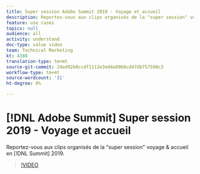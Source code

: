 ```yaml
---
title: Super session Adobe Summit 2019 - Voyage et accueil
description: Reportez-vous aux clips organisés de la "super session" voyage & accueil au sommet 2019.
feature: use cases
topics: null
audience: all
activity: understand
doc-type: value video
team: Technical Marketing
kt: 4388
translation-type: tm+mt
source-git-commit: 24ad92b0ccdf1112e3ed4a0968cd47db757598c3
workflow-type: tm+mt
source-wordcount: '31'
ht-degree: 0%

---
```



# [!DNL Adobe Summit] Super session 2019 - Voyage et accueil

Reportez-vous aux clips organisés de la &quot;super session&quot; voyage &amp; accueil en [!DNL Summit] 2019.

>[!VIDEO](https://video.tv.adobe.com/v/31442/?quality=12)
